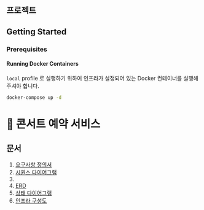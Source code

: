 ## 프로젝트

## Getting Started

### Prerequisites

#### Running Docker Containers

`local` profile 로 실행하기 위하여 인프라가 설정되어 있는 Docker 컨테이너를 실행해주셔야 합니다.

```bash
docker-compose up -d
```

# 🎸 콘서트 예약 서비스
## 문서
1. [요구사항 정의서](https://github.com/yong-k/server-java/wiki/%EC%9A%94%EA%B5%AC%EC%82%AC%ED%95%AD-%EC%A0%95%EC%9D%98%EC%84%9C)
2. [시퀀스 다이어그램](https://github.com/yong-k/server-java/wiki/%EC%8B%9C%ED%80%80%EC%8A%A4-%EB%8B%A4%EC%9D%B4%EC%96%B4%EA%B7%B8%EB%9E%A8)
3. 
4. [ERD](https://github.com/yong-k/server-java/wiki/ERD)
5. [상태 다이어그램](https://github.com/yong-k/server-java/wiki/%EC%83%81%ED%83%9C-%EB%8B%A4%EC%9D%B4%EC%96%B4%EA%B7%B8%EB%9E%A8)
6. [인프라 구성도](https://github.com/yong-k/server-java/wiki/%EC%9D%B8%ED%94%84%EB%9D%BC-%EA%B5%AC%EC%84%B1%EB%8F%84)
